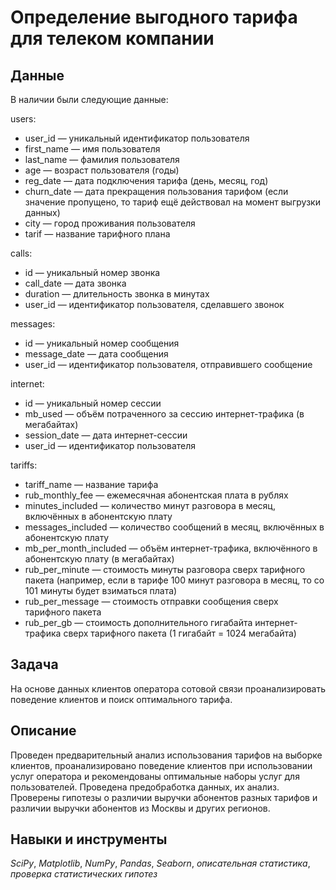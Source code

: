 # Определение выгодного тарифа для телеком компании


## Данные

В наличии были следующие данные:

users:

*    user_id — уникальный идентификатор пользователя
*    first_name — имя пользователя
*   last_name — фамилия пользователя
*    age — возраст пользователя (годы)
*    reg_date — дата подключения тарифа (день, месяц, год)
*    churn_date — дата прекращения пользования тарифом (если значение пропущено, то тариф ещё действовал на момент выгрузки данных)
*    city — город проживания пользователя
*    tarif — название тарифного плана

calls:

*    id — уникальный номер звонка
*    call_date — дата звонка
*    duration — длительность звонка в минутах
*    user_id — идентификатор пользователя, сделавшего звонок

messages:

*    id — уникальный номер сообщения
*    message_date — дата сообщения
*    user_id — идентификатор пользователя, отправившего сообщение

internet:

*    id — уникальный номер сессии
*    mb_used — объём потраченного за сессию интернет-трафика (в мегабайтах)
*    session_date — дата интернет-сессии
*    user_id — идентификатор пользователя

tariffs:

*    tariff_name — название тарифа
*    rub_monthly_fee — ежемесячная абонентская плата в рублях
*    minutes_included — количество минут разговора в месяц, включённых в абонентскую плату
*    messages_included — количество сообщений в месяц, включённых в абонентскую плату
*    mb_per_month_included — объём интернет-трафика, включённого в абонентскую плату (в мегабайтах)
*    rub_per_minute — стоимость минуты разговора сверх тарифного пакета (например, если в тарифе 100 минут разговора в месяц, то со 101 минуты будет взиматься плата)
*    rub_per_message — стоимость отправки сообщения сверх тарифного пакета
*    rub_per_gb — стоимость дополнительного гигабайта интернет-трафика сверх тарифного пакета (1 гигабайт = 1024 мегабайта)

## Задача

На основе данных клиентов оператора сотовой связи проанализировать поведение клиентов и поиск оптимального тарифа.  

## Описание

Проведен предварительный анализ использования тарифов на выборке клиентов, проанализировано поведение клиентов при использовании услуг оператора и рекомендованы оптимальные наборы услуг для пользователей. Проведена предобработка данных, их анализ. Проверены гипотезы о различии выручки абонентов разных тарифов и различии выручки абонентов из Москвы и других регионов.

## Навыки и инструменты
*SciPy*, *Matplotlib*, *NumPy*, *Pandas*, *Seaborn*, *описательная статистика*, *проверка статистических гипотез*
